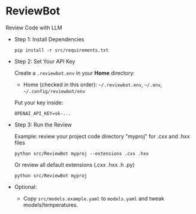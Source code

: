 # ReviewBot
Review Code with LLM

* Step 1: Install Dependencies

    ```
    pip install -r src/requirements.txt
    ```

* Step 2: Set Your API Key

    Create a `.reviewbot.env` in your **Home** directory:

    - Home (checked in this order): `~/.reviewbot.env`, `~/.env`, `~/.config/reviewbot/env`

    Put your key inside:

    ```
    OPENAI_API_KEY=sk-...
    ```

* Step 3: Run the Review

    Example: review your project code directory "myproj" for .cxx and .hxx files

    ```
    python src/ReviewBot myproj --extensions .cxx .hxx
    ```

    Or review all default extensions (.cxx .hxx .h .py)

    ```
    python src/ReviewBot myproj
    ```

* Optional:

    - Copy `src/models.example.yaml` to `models.yaml` and tweak models/temperatures.
